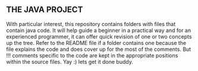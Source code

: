 THE JAVA PROJECT
------------
With particular interest, this repository contains folders with files that contain  java code.
It will  help guide a beginner in a practical way and for an experienced programmer, it can offer quick revision of one or two concepts up the tree.
Refer to the README file if a folder contains one because the file explains the code and does cover up for the most of the comments.
But !!! comments specific to the code are kept in the appropriate positions within the source files.
Yay :) lets get it done buddy.